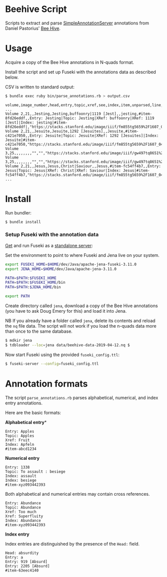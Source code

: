 # Beehive Script

Scripts to extract and parse [SimpleAnnotationServer][SAS] annotations from 
Daniel Pastorius' [Bee Hive](beehive).

[SAS]: https://github.com/glenrobson/SimpleAnnotationServer "SimpleAnnotationServer on Github"
[beehive]: http://dla.library.upenn.edu/dla/medren/pageturn.html?id=MEDREN_9924875473503681 "Bee Hive on Penn in Hand"


# Usage

Acquire a copy of the Bee Hive annotations in N-quads format.

Install the script and set up Fuseki with the annotations data as described
below. 

CSV is written to standard output:

```bash
$ bundle exec ruby bin/parse_annotations.rb > output.csv
```

```csv
volume,image_number,head,entry,topic,xref,see,index,item,unparsed,line,selection,full_image,annotation_uri
...
Volume 2,21,,Jesting,Jesting,buffoonry|1119 [Jest],,jesting,#item-8fd26eddf,,Entry: Jesting|Topic: Jesting|XRef: buffoonry|XRef: 1119 [Jest]|Index: jesting|#item-8fd26eddf|,"https://stacks.stanford.edu/image/iiif/fm855tg5659%2F1607_0488/360,256,3011,363/full/0/default.jpg",https://stacks.stanford.edu/image/iiif/fm855tg5659%2F1607_0488/full/full/0/default.jpg,http://dev.llgc.org.uk/annotation/1508858832957
Volume 2,21,,Jesuite,Jesuite,1292 [Jesuites],,Jesuite,#item-c421e7050,,Entry: Jesuite|Topic: Jesuite|XRef: 1292 [Jesuites]|Index: Jesuite|#item-c421e7050,"https://stacks.stanford.edu/image/iiif/fm855tg5659%2F1607_0488/350,619,3035,318/full/0/default.jpg",https://stacks.stanford.edu/image/iiif/fm855tg5659%2F1607_0488/full/full/0/default.jpg,http://dev.llgc.org.uk/annotation/1508859070768
Volume 3,25,,,,,,,,"","","https://stacks.stanford.edu/image/iiif/gw497tq8651%2F1607_0968/152,2097,448,148/full/0/default.jpg",https://stacks.stanford.edu/image/iiif/gw497tq8651%2F1607_0968/full/full/0/default.jpg,http://dev.llgc.org.uk/annotation/1508859115466
Volume 3,25,,,,,,,,"","","https://stacks.stanford.edu/image/iiif/gw497tq8651%2F1607_0968/149,2254,480,113/full/0/default.jpg",https://stacks.stanford.edu/image/iiif/gw497tq8651%2F1607_0968/full/full/0/default.jpg,http://dev.llgc.org.uk/annotation/1508859120407
Volume 2,21,,Jesus,Jesus,Christ|Saviour,,Jesus,#item-fc54ff4b7,,Entry: Jesus|Topic: Jesus|XRef: Christ|XRef: Saviour|Index: Jesus|#item-fc54ff4b7,"https://stacks.stanford.edu/image/iiif/fm855tg5659%2F1607_0488/359,929,2974,442/full/0/default.jpg",https://stacks.stanford.edu/image/iiif/fm855tg5659%2F1607_0488/full/full/0/default.jpg,http://dev.llgc.org.uk/annotation/1508859135558
...

```

# Install

Run bundler:

```bash
$ bundle install
```

### Setup Fuseki with the annotation data

[Get](get-fuseki) and run Fuseki as a [standalone server](fuseki-standalone):

[get-fuseki]: https://jena.apache.org/documentation/fuseki2/#download-fuseki
[fuseki-standalone]: https://jena.apache.org/documentation/fuseki2/fuseki-run.html#fuseki-standalone-server

Set the environment to point to where Fuseki and Jena live on your system.

```bash
export FUSEKI_HOME=$HOME/dev/Java/apache-jena-fuseki-3.11.0
export JENA_HOME=$HOME/dev/Java/apache-jena-3.11.0

PATH=$PATH:$FUSEKI_HOME
PATH=$PATH:$FUSEKI_HOME/bin
PATH=$PATH:$JENA_HOME/bin

export PATH
```

Create directory called `jena`, download a copy of the Bee Hive annotations (you
have to ask Doug Emery for this) and load it into Jena.

NB If you already have a folder called `jena`, delete its contents and reload
the `nq` file data. The script will not work if you load the n-quads data more
than once to the same database.

```bash
$ mdkir jena
$ tdbloader --loc=jena data/beehive-data-2019-04-12.nq $
``` 

Now start Fuseki using the provided `fuseki_config.ttl`:

```bash
$ fuseki-server --config=fuseki_config.ttl
```

# Annotation formats

The script `parse_annotations.rb` parses alphabetical, numerical, and index
entry annotations.

Here are the basic formats:

**Alphabetical entry***

```text
Entry: Apples
Topic: Apples
Xref: Fruit
Index: Apfeln
#item-abcd1234
```

**Numerical entry**

```text
Entry: 1338
Topic: To assault : besiege
Index: assault
Index: besiege
#item-xyz093442393
```

Both alphabetical and numerical entries may contain cross references.

```text
Entry: Abundance
Topic: Abundance
Xref: Too much
Xref: Superfluity
Index: Abundance
#item-xyz093442393
```

**Index entry**

Index entries are distinguished by the presence of the `Head:` field.

```text
Head: absurdity
Entry: a
Entry: 919 [Absurd]
Entry: 2205 [Absurd]
#item-63eec4140
```
